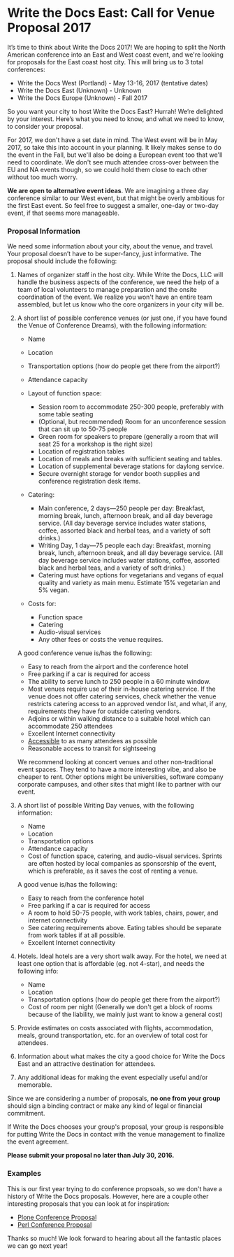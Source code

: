 # Write the Docs East: Call for Venue Proposal 2017

It’s time to think about Write the Docs 2017! 
We are hoping to split the North American conference into an East and West coast event,
and we're looking for proposals for the East coast host city.
This will bring us to 3 total conferences:

* Write the Docs West (Portland) - May 13-16, 2017 (tentative dates)
* Write the Docs East (Unknown) - Unknown
* Write the Docs Europe (Unknown) - Fall 2017

So you want your city to host Write the Docs East? Hurrah! We’re delighted by your interest. Here’s what you need to know, and what we need to know, to consider your proposal.

For 2017, we don't have a set date in mind. 
The West event will be in May 2017,
so take this into account in your planning.
It likely makes sense to do the event in the Fall,
but we'll also be doing a European event too that we'll need to coordinate.
We don't see much attendee cross-over between the EU and NA events though,
so we could hold them close to each other without too much worry.

**We are open to alternative event ideas**.
We are imagining a three day conference similar to our West event,
but that might be overly ambitious for the first East event.
So feel free to suggest a smaller,
one-day or two-day event,
if that seems more manageable.

### Proposal Information

We need some information about your city, about the venue, and travel. Your proposal doesn’t have to be super-fancy, just informative. The proposal should include the following:

1. Names of organizer staff in the host city. While Write the Docs, LLC will handle the business aspects of the conference, we need the help of a team of local volunteers to manage preparation and the onsite coordination of the event. We realize you won't have an entire team assembled, but let us know who the core organizers in your city will be.

2. A short list of possible conference venues (or just one, if you have found the Venue of Conference Dreams), with the following information:

    - Name
    - Location
    - Transportation options (how do people get there from the airport?)
    - Attendance capacity
    - Layout of function space:
        - Session room to accommodate 250-300 people, preferably with some table seating
        - (Optional, but recommended) Room for an unconference session that can sit up to 50-75 people
        - Green room for speakers to prepare (generally a room that will seat 25 for a workshop is the right size)
        - Location of registration tables
        - Location of meals and breaks with sufficient seating and tables. 
        - Location of supplemental beverage stations for daylong service.
        - Secure overnight storage for vendor booth supplies and conference registration desk items.

    - Catering:
        - Main conference, 2 days—250 people per day: Breakfast, morning break, lunch, afternoon break, and all day beverage service.  (All day beverage service includes water stations, coffee, assorted black and herbal teas, and a variety of soft drinks.)
        - Writing Day, 1 day—75 people each day: Breakfast, morning break, lunch, afternoon break, and all day beverage service.  (All day beverage service includes water stations, coffee, assorted black and herbal teas, and a variety of soft drinks.)
        - Catering must have options for vegetarians and vegans of equal quality and variety as main menu. Estimate 15% vegetarian and 5% vegan.

    - Costs for:
        - Function space
        - Catering
        - Audio-visual services
        - Any other fees or costs the venue requires.

    A good conference venue is/has the following:

    - Easy to reach from the airport and the conference hotel
    - Free parking if a car is required for access
    - The ability to serve lunch to 250 people in a 60 minute window.
    - Most venues require use of their in-house catering service. If the venue does not offer catering services, check whether the venue restricts catering access to an approved vendor list, and what, if any, requirements they have for outside catering vendors.
    - Adjoins or within walking distance to a suitable hotel which can accommodate 250 attendees
    - Excellent Internet connectivity   
    - [Accessible](https://modelviewculture.com/pieces/organizing-more-accessible-tech-events) to as many attendees as possible
    - Reasonable access to transit for sightseeing 

    We recommend looking at concert venues and other non-traditional event spaces.
    They tend to have a more interesting vibe, 
    and also be cheaper to rent.
    Other options might be universities,
    software company corporate campuses,
    and other sites that might like to partner with our event.

3. A short list of possible Writing Day venues, with the following information:

    - Name
    - Location
    - Transportation options 
    - Attendance capacity
    - Cost of function space, catering, and audio-visual services. Sprints are often hosted by local companies as sponsorship of the event, which is preferable, as it saves the cost of renting a venue.

    A good venue is/has the following:
    - Easy to reach from the conference hotel
    - Free parking if a car is required for access
    - A room to hold 50-75 people, with work tables, chairs, power, and internet connectivity
    - See catering requirements above.  Eating tables should be separate from work tables if at all possible.
    - Excellent Internet connectivity

4. Hotels. Ideal hotels are a very short walk away. For the hotel, we need at least one option that is affordable (eg. not 4-star), and needs the following info:

    - Name
    - Location
    - Transportation options (how do people get there from the airport?)
    - Cost of room per night (Generally we don't get a block of rooms because of the liability, we mainly just want to know a general cost)

 
5.  Provide estimates on costs associated with flights, accommodation, meals, ground transportation, etc. for an overview of total cost for attendees.

6. Information about what makes the city a good choice for Write the Docs East and an attractive destination for attendees.

7. Any additional ideas for making the event especially useful and/or memorable.

Since we are considering a number of proposals, **no one from your group** should sign a binding contract or make any kind of legal or financial commitment.

If Write the Docs chooses your group's proposal, your group is responsible for putting Write the Docs in contact with the venue management to finalize the event agreement.

**Please submit your proposal no later than July 30, 2016.**

### Examples

This is our first year trying to do conference propsoals,
so we don't have a history of Write the Docs proposals.
However,
here are a couple other interesting proposals that you can look at for inspiration:

* [Plone Conference Proposal](https://old.plone.org/events/conferences/plone-conference-2016/boston-proposal-2016/view)
* [Perl Conference Proposal](http://news.perlfoundation.org/2007/08/yapcna2008-chicagopm-bid.html)

Thanks so much! We look forward to hearing about all the fantastic places we can go next year!
